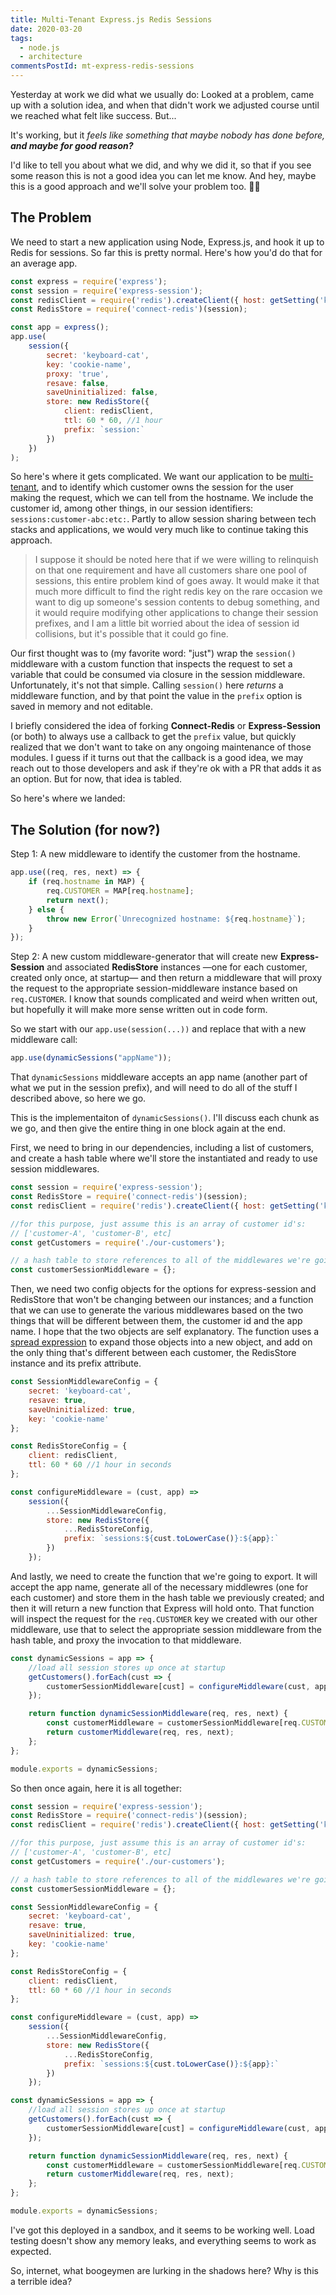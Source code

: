 ```yaml
---
title: Multi-Tenant Express.js Redis Sessions
date: 2020-03-20
tags:
  - node.js
  - architecture
commentsPostId: mt-express-redis-sessions
---
```


Yesterday at work we did what we usually do: Looked at a problem, came up with a solution idea, and when that didn't work we adjusted course until we reached what felt like success. But...

It's working, but it _feels like something that maybe nobody has done before, **and maybe for good reason?**_

I'd like to tell you about what we did, and why we did it, so that if you see some reason this is not a good idea you can let me know. And hey, maybe this is a good approach and we'll solve your problem too. 🤷‍♂️

## The Problem

We need to start a new application using Node, Express.js, and hook it up to Redis for sessions. So far this is pretty normal. Here's how you'd do that for an average app.

```js
const express = require('express');
const session = require('express-session');
const redisClient = require('redis').createClient({ host: getSetting('keyStoreHost') });
const RedisStore = require('connect-redis')(session);

const app = express();
app.use(
	session({
		secret: 'keyboard-cat',
		key: 'cookie-name',
		proxy: 'true',
		resave: false,
		saveUninitialized: false,
		store: new RedisStore({
			client: redisClient,
			ttl: 60 * 60, //1 hour
			prefix: `session:`
		})
	})
);
```

So here's where it gets complicated. We want our application to be [multi-tenant](https://en.wikipedia.org/wiki/Multitenancy), and to identify which customer owns the session for the user making the request, which we can tell from the hostname. We include the customer id, among other things, in our session identifiers: `sessions:customer-abc:etc:`. Partly to allow session sharing between tech stacks and applications, we would very much like to continue taking this approach.

> I suppose it should be noted here that if we were willing to relinquish on that one requirement and have all customers share one pool of sessions, this entire problem kind of goes away. It would make it that much more difficult to find the right redis key on the rare occasion we want to dig up someone's session contents to debug something, and it would require modifying other applications to change their session prefixes, and I am a little bit worried about the idea of session id collisions, but it's possible that it could go fine.

Our first thought was to (my favorite word: "just") wrap the `session()` middleware with a custom function that inspects the request to set a variable that could be consumed via closure in the session middleware. Unfortunately, it's not that simple. Calling `session()` here _returns_ a middleware function, and by that point the value in the `prefix` option is saved in memory and not editable.

I briefly considered the idea of forking **Connect-Redis** or **Express-Session** (or both) to always use a callback to get the `prefix` value, but quickly realized that we don't want to take on any ongoing maintenance of those modules. I guess if it turns out that the callback is a good idea, we may reach out to those developers and ask if they're ok with a PR that adds it as an option. But for now, that idea is tabled.

So here's where we landed:

## The Solution (for now?)

Step 1: A new middleware to identify the customer from the hostname.

```js
app.use((req, res, next) => {
	if (req.hostname in MAP) {
		req.CUSTOMER = MAP[req.hostname];
		return next();
	} else {
		throw new Error(`Unrecognized hostname: ${req.hostname}`);
	}
});
```

Step 2: A new custom middleware-generator that will create new **Express-Session** and associated **RedisStore** instances &mdash;one for each customer, created only once, at startup&mdash; and then return a middleware that will proxy the request to the appropriate session-middleware instance based on `req.CUSTOMER`. I know that sounds complicated and weird when written out, but hopefully it will make more sense written out in code form.

So we start with our `app.use(session(...))` and replace that with a new middleware call:

```js
app.use(dynamicSessions("appName"));
```

That `dynamicSessions` middleware accepts an app name (another part of what we put in the session prefix), and will need to do all of the stuff I described above, so here we go.

This is the implementaiton of `dynamicSessions()`. I'll discuss each chunk as we go, and then give the entire thing in one block again at the end.

First, we need to bring in our dependencies, including a list of customers, and create a hash table where we'll store the instantiated and ready to use session middlewares.

```js
const session = require('express-session');
const RedisStore = require('connect-redis')(session);
const redisClient = require('redis').createClient({ host: getSetting('keyStoreHost') });

//for this purpose, just assume this is an array of customer id's:
// ['customer-A', 'customer-B', etc]
const getCustomers = require('./our-customers');

// a hash table to store references to all of the middlewares we're going to generate
const customerSessionMiddleware = {};
```

Then, we need two config objects for the options for express-session and RedisStore that won't be changing between our instances; and a function that we can use to generate the various middlewares based on the two things that will be different between them, the customer id and the app name. I hope that the two objects are self explanatory. The function uses a [spread expression](https://developer.mozilla.org/en-US/docs/Web/JavaScript/Reference/Operators/Spread_syntax) to expand those objects into a new object, and add on the only thing that's different between each customer, the RedisStore instance and its prefix attribute.

```js
const SessionMiddlewareConfig = {
	secret: 'keyboard-cat',
	resave: true,
	saveUninitialized: true,
	key: 'cookie-name'
};

const RedisStoreConfig = {
	client: redisClient,
	ttl: 60 * 60 //1 hour in seconds
};

const configureMiddleware = (cust, app) =>
	session({
		...SessionMiddlewareConfig,
		store: new RedisStore({
			...RedisStoreConfig,
			prefix: `sessions:${cust.toLowerCase()}:${app}:`
		})
	});
```

And lastly, we need to create the function that we're going to export. It will accept the app name, generate all of the necessary middlewres (one for each customer) and store them in the hash table we previously created; and then it will return a new function that Express will hold onto. That function will inspect the request for the `req.CUSTOMER` key we created with our other middleware, use that to select the appropriate session middleware from the hash table, and proxy the invocation to that middleware.

```js
const dynamicSessions = app => {
	//load all session stores up once at startup
	getCustomers().forEach(cust => {
		customerSessionMiddleware[cust] = configureMiddleware(cust, app);
	});

	return function dynamicSessionMiddleware(req, res, next) {
		const customerMiddleware = customerSessionMiddleware[req.CUSTOMER];
		return customerMiddleware(req, res, next);
	};
};

module.exports = dynamicSessions;
```

So then once again, here it is all together:

```js
const session = require('express-session');
const RedisStore = require('connect-redis')(session);
const redisClient = require('redis').createClient({ host: getSetting('keyStoreHost') });

//for this purpose, just assume this is an array of customer id's:
// ['customer-A', 'customer-B', etc]
const getCustomers = require('./our-customers');

// a hash table to store references to all of the middlewares we're going to generate
const customerSessionMiddleware = {};

const SessionMiddlewareConfig = {
	secret: 'keyboard-cat',
	resave: true,
	saveUninitialized: true,
	key: 'cookie-name'
};

const RedisStoreConfig = {
	client: redisClient,
	ttl: 60 * 60 //1 hour in seconds
};

const configureMiddleware = (cust, app) =>
	session({
		...SessionMiddlewareConfig,
		store: new RedisStore({
			...RedisStoreConfig,
			prefix: `sessions:${cust.toLowerCase()}:${app}:`
		})
	});

const dynamicSessions = app => {
	//load all session stores up once at startup
	getCustomers().forEach(cust => {
		customerSessionMiddleware[cust] = configureMiddleware(cust, app);
	});

	return function dynamicSessionMiddleware(req, res, next) {
		const customerMiddleware = customerSessionMiddleware[req.CUSTOMER];
		return customerMiddleware(req, res, next);
	};
};

module.exports = dynamicSessions;
```

I've got this deployed in a sandbox, and it seems to be working well. Load testing doesn't show any memory leaks, and everything seems to work as expected.

So, internet, what boogeymen are lurking in the shadows here? Why is this a terrible idea?
